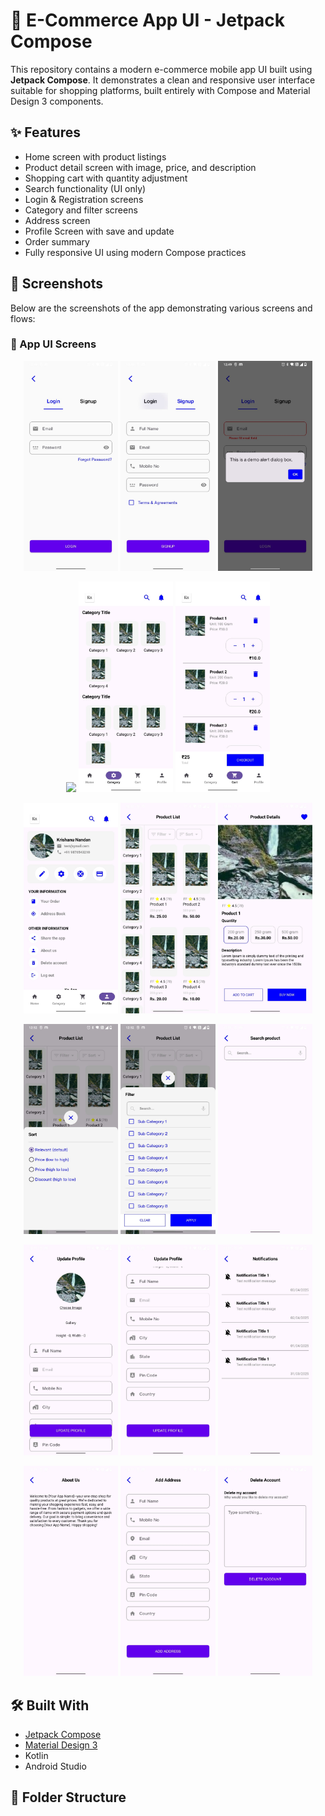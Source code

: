 # 🛒 E-Commerce App UI - Jetpack Compose

This repository contains a modern e-commerce mobile app UI built using **Jetpack Compose**. It demonstrates a clean and responsive user interface suitable for shopping platforms, built entirely with Compose and Material Design 3 components.

## ✨ Features

- Home screen with product listings
- Product detail screen with image, price, and description
- Shopping cart with quantity adjustment
- Search functionality (UI only)
- Login & Registration screens
- Category and filter screens
- Address screen
- Profile Screen with save and update 
- Order summary
- Fully responsive UI using modern Compose practices

## 📸 Screenshots

Below are the screenshots of the app demonstrating various screens and flows:

### 🔹 App UI Screens

<p align="center">
  <img src="doc/login.jpeg" width="30%" />
  <img src="doc/signup.jpeg" width="30%" />
  <img src="doc/alert_dialog.jpeg" width="30%" />
</p>

<p align="center">
  <img src="doc/home" width="30%" />
  <img src="doc/category.jpeg" width="30%" />
  <img src="doc/cart.jpeg" width="30%" />
</p>

<p align="center">
  <img src="doc/setting.jpeg" width="30%" />
  <img src="doc/product_list.jpeg" width="30%" />
  <img src="doc/product_details.jpeg" width="30%" />
</p>

<p align="center">
  <img src="doc/product_sort.jpeg" width="30%" />
  <img src="doc/product_filter.jpeg" width="30%" />
  <img src="doc/search.jpeg" width="30%" />
</p>

<p align="center">
  <img src="doc/update_profile.jpeg" width="30%" />
  <img src="doc/update_profile_1.jpeg" width="30%" />
  <img src="doc/notification.jpeg" width="30%" />
</p>

<p align="center">
  <img src="doc/about.jpeg" width="30%" />
  <img src="doc/address.jpeg" width="30%" />
  <img src="doc/delete_account.jpeg" width="30%" />
</p>


## 🛠️ Built With

- [Jetpack Compose](https://developer.android.com/jetpack/compose)
- [Material Design 3](https://m3.material.io/)
- Kotlin
- Android Studio

## 📁 Folder Structure


